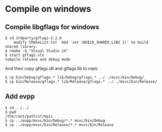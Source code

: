 
# Compile on windows

## Compile libgflags for windows

    $ cd 3rdparty/gflags-2.2.0
        modify CMakeList.txt  Add 'set (BUILD_SHARED_LIBS 1)' to build shared library.
    $ cmake -G "Visual Studio 14"
    $ start gflags.sln
    compile release and debug mode

And then copy gflags.dll and gflags.lib to mpic

    $ cp bin/Debug/gflags.* lib/Debug/gflags.* ../../msvc/bin/Debug/
    $ cp bin/Release/gflags.* lib/Release/gflags.* ../../msvc/bin/Release/

## Add evpp

    $ cd ../../
    $ pwd
    /the/root/path/of/mpic
    $ cp ../evpp/msvc/bin/Debug/*.* msvc/bin/Debug
    $ cp ../evpp/msvc/bin/Release/*.* msvc/bin/Release
